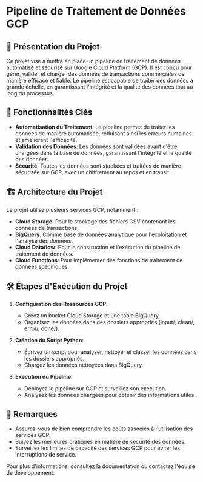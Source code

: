 # Pipeline de Traitement de Données GCP

## 🚀 Présentation du Projet
Ce projet vise à mettre en place un pipeline de traitement de données automatisé et sécurisé sur Google Cloud Platform (GCP). Il est conçu pour gérer, valider et charger des données de transactions commerciales de manière efficace et fiable. Le pipeline est capable de traiter des données à grande échelle, en garantissant l'intégrité et la qualité des données tout au long du processus.

## 🚧 Fonctionnalités Clés
- **Automatisation du Traitement**: Le pipeline permet de traiter les données de manière automatisée, réduisant ainsi les erreurs humaines et améliorant l'efficacité.
- **Validation des Données**: Les données sont validées avant d'être chargées dans la base de données, garantissant l'intégrité et la qualité des données.
- **Sécurité**: Toutes les données sont stockées et traitées de manière sécurisée sur GCP, avec un chiffrement au repos et en transit.

## 🏗️ Architecture du Projet
Le projet utilise plusieurs services GCP, notamment :
- **Cloud Storage**: Pour le stockage des fichiers CSV contenant les données de transactions.
- **BigQuery**: Comme base de données analytique pour l'exploitation et l'analyse des données.
- **Cloud Dataflow**: Pour la construction et l'exécution du pipeline de traitement de données.
- **Cloud Functions**: Pour implémenter des fonctions de traitement de données spécifiques.

## 🛠️ Étapes d'Exécution du Projet
1. **Configuration des Ressources GCP**:
   - Créez un bucket Cloud Storage et une table BigQuery.
   - Organisez les données dans des dossiers appropriés (input/, clean/, error/, done/).

2. **Création du Script Python**:
   - Écrivez un script pour analyser, nettoyer et classer les données dans les dossiers appropriés.
   - Chargez les données nettoyées dans BigQuery.

3. **Exécution du Pipeline**:
   - Déployez le pipeline sur GCP et surveillez son exécution.
   - Analysez les données chargées pour obtenir des informations utiles.

## 📝 Remarques
- Assurez-vous de bien comprendre les coûts associés à l'utilisation des services GCP.
- Suivez les meilleures pratiques en matière de sécurité des données.
- Surveillez les limites de capacité des services GCP pour éviter les interruptions de service.

Pour plus d'informations, consultez la documentation ou contactez l'équipe de développement.
